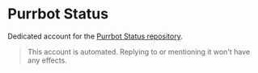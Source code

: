 # Purrbot Status

Dedicated account for the [Purrbot Status repository](https://github.com/purrbot-site/Status).

> This account is automated. Replying to or mentioning it won't have any effects.
